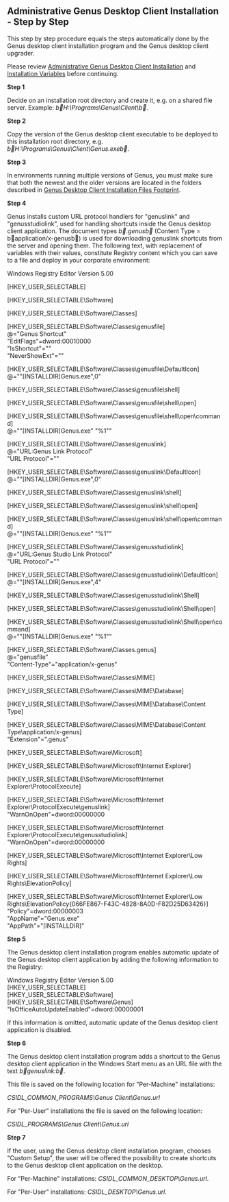 ## Administrative Genus Desktop Client Installation - Step by Step

This step by step procedure equals the steps automatically done by the Genus desktop client installation program and the Genus desktop client upgrader.

Please review [Administrative Genus Desktop Client Installation](../../../../installation-and-configuration/install-genus-desktop-clients-silently-for-your-users.md) and [Installation Variables](../../../forms/views/desktop-controls/file-and-folder-controls/administrative-genus-desktop-client-installation--installation-variables.md "Administrative Genus Desktop Client Installation - Installation Variables") before continuing.

**Step 1**

Decide on an installation root directory and create it, e.g. on a shared file server. Example: _b H:\Programs\Genus\Client\b _.

**Step 2**

Copy the version of the Genus desktop client executable to be deployed to this installation root directory, e.g. _b H:\Programs\Genus\Client\Genus.exeb _.

**Step 3**

In environments running multiple versions of Genus, you must make sure that both the newest and the older versions are located in the folders described in [Genus Desktop Client Installation Files Footprint](../../../../installation-and-configuration/install-genus-desktop-client-on-your-computer.md).

**Step 4**

Genus installs custom URL protocol handlers for "genuslink" and "genusstudiolink", used for handling shortcuts inside the Genus desktop client application. The document types _b .genusb _ (Content Type = b application/x-genusb ) is used for downloading genuslink shortcuts from the server and opening them. The following text, with replacement of variables with their values, constitute Registry content which you can save to a file and deploy in your corporate environment:

Windows Registry Editor Version 5.00  

[HKEY_USER_SELECTABLE]  

[HKEY_USER_SELECTABLE\Software]  

[HKEY_USER_SELECTABLE\Software\Classes]  

[HKEY_USER_SELECTABLE\Software\Classes\genusfile]  
@="Genus Shortcut"  
"EditFlags"=dword:00010000  
"IsShortcut"=""  
"NeverShowExt"=""  

[HKEY_USER_SELECTABLE\Software\Classes\genusfile\DefaultIcon]  
@="\"[INSTALLDIR]Genus.exe\",0"  

[HKEY_USER_SELECTABLE\Software\Classes\genusfile\shell]  

[HKEY_USER_SELECTABLE\Software\Classes\genusfile\shell\open]  

[HKEY_USER_SELECTABLE\Software\Classes\genusfile\shell\open\command]  
@="\"[INSTALLDIR]Genus.exe\" \"%1\""  

[HKEY_USER_SELECTABLE\Software\Classes\genuslink]  
@="URL:Genus Link Protocol"  
"URL Protocol"=""  

[HKEY_USER_SELECTABLE\Software\Classes\genuslink\DefaultIcon]  
@="\"[INSTALLDIR]Genus.exe\",0"  

[HKEY_USER_SELECTABLE\Software\Classes\genuslink\shell]  

[HKEY_USER_SELECTABLE\Software\Classes\genuslink\shell\open]  

[HKEY_USER_SELECTABLE\Software\Classes\genuslink\shell\open\command]  
@="\"[INSTALLDIR]Genus.exe\" \"%1\""  

[HKEY_USER_SELECTABLE\Software\Classes\genusstudiolink]  
@="URL:Genus Studio Link Protocol"  
"URL Protocol"=""  

[HKEY_USER_SELECTABLE\Software\Classes\genusstudiolink\DefaultIcon]  
@="\"[INSTALLDIR]Genus.exe\",4"  

[HKEY_USER_SELECTABLE\Software\Classes\genusstudiolink\Shell]  

[HKEY_USER_SELECTABLE\Software\Classes\genusstudiolink\Shell\open]  

[HKEY_USER_SELECTABLE\Software\Classes\genusstudiolink\Shell\open\command]  
@="\"[INSTALLDIR]Genus.exe\" \"%1\""  

[HKEY_USER_SELECTABLE\Software\Classes\.genus]  
@="genusfile"  
"Content-Type"="application/x-genus"  

[HKEY_USER_SELECTABLE\Software\Classes\MIME]  

[HKEY_USER_SELECTABLE\Software\Classes\MIME\Database]  

[HKEY_USER_SELECTABLE\Software\Classes\MIME\Database\Content Type]  

[HKEY_USER_SELECTABLE\Software\Classes\MIME\Database\Content Type\application/x-genus]  
"Extension"=".genus"  

[HKEY_USER_SELECTABLE\Software\Microsoft]  

[HKEY_USER_SELECTABLE\Software\Microsoft\Internet Explorer]  

[HKEY_USER_SELECTABLE\Software\Microsoft\Internet Explorer\ProtocolExecute]  

[HKEY_USER_SELECTABLE\Software\Microsoft\Internet Explorer\ProtocolExecute\genuslink]  
"WarnOnOpen"=dword:00000000  

[HKEY_USER_SELECTABLE\Software\Microsoft\Internet Explorer\ProtocolExecute\genusstudiolink]  
"WarnOnOpen"=dword:00000000  

[HKEY_USER_SELECTABLE\Software\Microsoft\Internet Explorer\Low Rights]  

[HKEY_USER_SELECTABLE\Software\Microsoft\Internet Explorer\Low Rights\ElevationPolicy]  

[HKEY_USER_SELECTABLE\Software\Microsoft\Internet Explorer\Low Rights\ElevationPolicy\{066FE867-F43C-4828-8A0D-F82D25D63426}]  
"Policy"=dword:00000003  
"AppName"="Genus.exe"  
"AppPath"="[INSTALLDIR]"  

**Step 5**

The Genus desktop client installation program enables automatic update of the Genus desktop client application by adding the following information to the Registry:

Windows Registry Editor Version 5.00  
[HKEY_USER_SELECTABLE]  
[HKEY_USER_SELECTABLE\Software]  
[HKEY_USER_SELECTABLE\Software\Genus]  
"IsOfficeAutoUpdateEnabled"=dword:00000001  

If this information is omitted, automatic update of the Genus desktop client application is disabled.

**Step 6**

The Genus desktop client installation program adds a shortcut to the Genus desktop client application in the Windows Start menu as an URL file with the text _b genuslink:b _.

This file is saved on the following location for "Per-Machine" installations:

_CSIDL_COMMON_PROGRAMS\Genus Client\Genus.url_

For "Per-User" installations the file is saved on the following location:

_CSIDL_PROGRAMS\Genus Client\Genus.url_

**Step 7**

If the user, using the Genus desktop client installation program, chooses "Custom Setup", the user will be offered the possibility to create shortcuts to the Genus desktop client application on the desktop.

For "Per-Machine" installations: _CSIDL_COMMON_DESKTOP\Genus.url_.

For "Per-User" installations: _CSIDL_DESKTOP\Genus.url_.